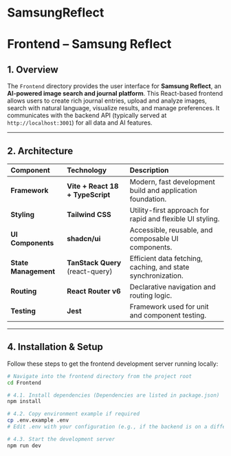 # SamsungReflect
# Frontend – Samsung Reflect 

## 1. Overview

The `Frontend` directory provides the user interface for **Samsung Reflect**, an **AI-powered image search and journal platform**. This React-based frontend allows users to create rich journal entries, upload and analyze images, search with natural language, visualize results, and manage preferences. It communicates with the backend API (typically served at `http://localhost:3001`) for all data and AI features.

***

## 2. Architecture

| Component | Technology | Description |
| :--- | :--- | :--- |
| **Framework** | **Vite + React 18 + TypeScript** | Modern, fast development build and application foundation. |
| **Styling** | **Tailwind CSS** | Utility-first approach for rapid and flexible UI styling. |
| **UI Components** | **shadcn/ui** | Accessible, reusable, and composable UI components. |
| **State Management** | **TanStack Query** (react-query) | Efficient data fetching, caching, and state synchronization. |
| **Routing** | **React Router v6** | Declarative navigation and routing logic. |
| **Testing** | **Jest** | Framework used for unit and component testing. |

***

## 4. Installation & Setup

Follow these steps to get the frontend development server running locally:

```bash
# Navigate into the frontend directory from the project root
cd Frontend

# 4.1. Install dependencies (Dependencies are listed in package.json)
npm install

# 4.2. Copy environment example if required
cp .env.example .env
# Edit .env with your configuration (e.g., if the backend is on a different port)

# 4.3. Start the development server
npm run dev
